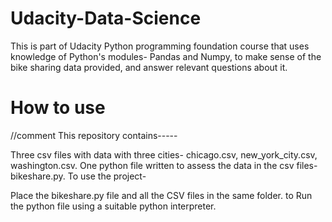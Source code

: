 # Udacity-Data-Science
This is part of Udacity Python programming foundation course that uses knowledge of Python's modules- Pandas and Numpy, to make sense of the bike sharing data provided, and answer relevant questions about it.


# How to use
//comment
This repository contains-----

Three csv files with data with three cities- chicago.csv, new_york_city.csv, washington.csv.
One python file written to assess the data in the csv files- bikeshare.py.
To use the project-

Place the bikeshare.py file and all the CSV files in the same folder.
to Run the python file using a suitable python interpreter.


